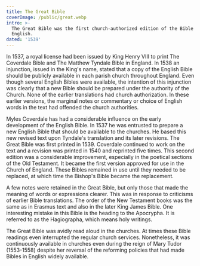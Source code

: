 ```yaml
---
title: The Great Bible
coverImage: /public/great.webp
intro: >-
  The Great Bible was the first church-authorized edition of the Bible in
  English.
dated: '1539'
---
```


In 1537, a royal license had been issued by King Henry VIII to print The Coverdale Bible and The Matthew Tyndale Bible in England. In 1538 an injunction, issued in the King's name, stated that a copy of the English Bible should be publicly available in each parish church throughout England. Even though several English Bibles were available, the intention of this injunction was clearly that a new Bible should be prepared under the authority of the Church. None of the earlier translations had church authorization. In these earlier versions, the marginal notes or commentary or choice of English words in the text had offended the church authorities.

Myles Coverdale has had a considerable influence on the early development of the English Bible. In 1537 he was entrusted to prepare a new English Bible that should be available to the churches. He based this new revised text upon Tyndale's translation and its later revisions. The Great Bible was first printed in 1539. Coverdale continued to work on the text and a revision was printed in 1540 and reprinted five times. This second edition was a considerable improvement, especially in the poetical sections of the Old Testament. It became the first version approved for use in the Church of England. These Bibles remained in use until they needed to be replaced, at which time the Bishop's Bible became the replacement.

A few notes were retained in the Great Bible, but only those that made the meaning of words or expressions clearer. This was in response to criticisms of earlier Bible translations. The order of the New Testament books was the same as in Erasmus text and also in the later King James Bible. One interesting mistake in this Bible is the heading to the Apocrypha. It is referred to as the Hagiographa, which means holy writings.

The Great Bible was avidly read aloud in the churches. At times these Bible readings even interrupted the regular church services. Nonetheless, it was continuously available in churches even during the reign of Mary Tudor (1553-1558) despite her reversal of the reforming policies that had made Bibles in English widely available.
